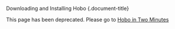 Downloading and Installing Hobo
{.document-title}

This page has been deprecated. Please go to [Hobo in Two Minutes](/tutorials/two-minutes)
